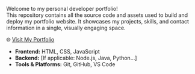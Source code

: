 Welcome to my personal developer portfolio!  
This repository contains all the source code and assets used to build and deploy my portfolio website. It showcases my projects, skills, and contact information in a single, visually engaging space.

🌐 [Visit My Portfolio]([https://your-portfolio-link.com](https://github.com/Faiyaz-2021331021/Portfolio))

- **Frontend:** HTML, CSS, JavaScript
- **Backend:** [If applicable: Node.js, Java, Python...]
- **Tools & Platforms:** Git, GitHub, VS Code
